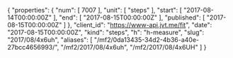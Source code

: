{
  "properties": {
    "num": [
      7007
    ],
    "unit": [
      "steps"
    ],
    "start": [
      "2017-08-14T00:00:00Z"
    ],
    "end": [
      "2017-08-15T00:00:00Z"
    ],
    "published": [
      "2017-08-15T00:00:00Z"
    ]
  },
  "client_id": "https://www-api.jvt.me/fit",
  "date": "2017-08-15T00:00:00Z",
  "kind": "steps",
  "h": "h-measure",
  "slug": "2017/08/4x6uh",
  "aliases": [
    "/mf2/0da13435-34d2-4b36-a40e-27bcc4656993/",
    "/mf2/2017/08/4x6uh",
    "/mf2/2017/08/4x6UH"
  ]
}
